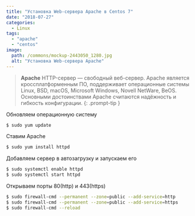 ```yaml
---
title: "Установка Web-сервера Apache в Centos 7"
date: "2018-07-27"
categories: 
  - Linux
tags: 
  - "apache"
  - "centos"
image:
  path: /commons/mockup-2443050_1280.jpg
  alt: "Установка Web-сервера Apache"
---
```


> **Apache** HTTP-сервер — свободный веб-сервер. Apache является кроссплатформенным ПО, поддерживает операционные системы Linux, BSD, macOS, Microsoft Windows, Novell NetWare, BeOS. Основными достоинствами Apache считаются надёжность и гибкость конфигурации.
{: .prompt-tip }

Обновляем операционную систему

```sh
$ sudo yum update
```

Ставим Apache

```sh
$ sudo yum install httpd
```

Добавляем сервер в автозагрузку и запускаем его

```sh
$ sudo systemctl enable httpd
$ sudo systemctl start httpd
```

Открываем порты 80(http) и 443(https)

```sh
$ sudo firewall-cmd --permanent --zone=public --add-service=http
$ sudo firewall-cmd --permanent --zone=public --add-service=https
$ sudo firewall-cmd --reload
```
